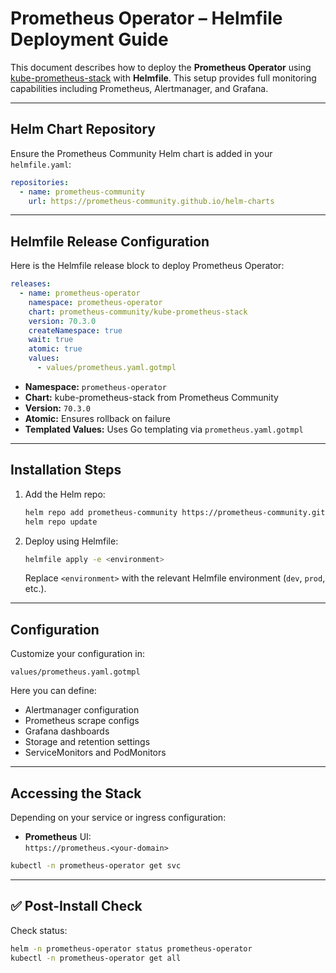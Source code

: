 # Prometheus Operator – Helmfile Deployment Guide

This document describes how to deploy the **Prometheus Operator** using [kube-prometheus-stack](https://github.com/prometheus-community/helm-charts/tree/main/charts/kube-prometheus-stack) with **Helmfile**. This setup provides full monitoring capabilities including Prometheus, Alertmanager, and Grafana.

---

## Helm Chart Repository

Ensure the Prometheus Community Helm chart is added in your `helmfile.yaml`:

```yaml
repositories:
  - name: prometheus-community
    url: https://prometheus-community.github.io/helm-charts
```

---

## Helmfile Release Configuration

Here is the Helmfile release block to deploy Prometheus Operator:

```yaml
releases:
  - name: prometheus-operator
    namespace: prometheus-operator
    chart: prometheus-community/kube-prometheus-stack
    version: 70.3.0
    createNamespace: true
    wait: true
    atomic: true
    values:
      - values/prometheus.yaml.gotmpl
```

- **Namespace:** `prometheus-operator`
- **Chart:** kube-prometheus-stack from Prometheus Community
- **Version:** `70.3.0`
- **Atomic:** Ensures rollback on failure
- **Templated Values:** Uses Go templating via `prometheus.yaml.gotmpl`

---

## Installation Steps

1. Add the Helm repo:

   ```bash
   helm repo add prometheus-community https://prometheus-community.github.io/helm-charts
   helm repo update
   ```

2. Deploy using Helmfile:

   ```bash
   helmfile apply -e <environment>
   ```

   Replace `<environment>` with the relevant Helmfile environment (`dev`, `prod`, etc.).

---

## Configuration

Customize your configuration in:

```
values/prometheus.yaml.gotmpl
```

Here you can define:

- Alertmanager configuration
- Prometheus scrape configs
- Grafana dashboards
- Storage and retention settings
- ServiceMonitors and PodMonitors

---

## Accessing the Stack

Depending on your service or ingress configuration:

- **Prometheus** UI:  
  `https://prometheus.<your-domain>`

```bash
kubectl -n prometheus-operator get svc
```

---

## ✅ Post-Install Check

Check status:

```bash
helm -n prometheus-operator status prometheus-operator
kubectl -n prometheus-operator get all
```
